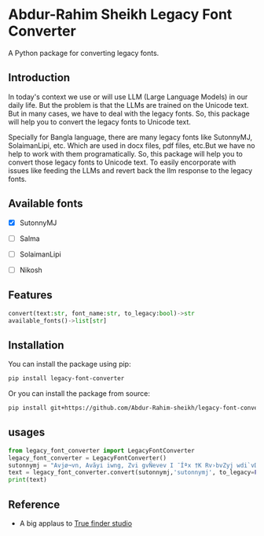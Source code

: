 # Abdur-Rahim Sheikh Legacy Font Converter

A Python package for converting legacy fonts.

## Introduction
In today's context we use or will use LLM (Large Language Models) in our daily life. But the problem is that the LLMs are trained on the Unicode text. But in many cases, we have to deal with the legacy fonts. So, this package will help you to convert the legacy fonts to Unicode text.

Specially for Bangla language, there are many legacy fonts like SutonnyMJ, SolaimanLipi, etc. Which are used in docx files, pdf files, etc.But we have no help to work with them programatically. So, this package will help you to convert those legacy fonts to Unicode text. To easily encorporate with issues like feeding the LLMs and revert back the llm response to the legacy fonts.

## Available fonts
- [x] SutonnyMJ
- [ ] Salma
- [ ] SolaimanLipi
- [ ] Nikosh


## Features
```python
convert(text:str, font_name:str, to_legacy:bool)->str
available_fonts()->list[str]
```
## Installation

You can install the package using pip:

```bash
pip install legacy-font-converter
```

Or you can install the package from source:

```bash
pip install git+https://github.com/Abdur-Rahim-sheikh/legacy-font-converter.git
```

## usages

```python
from legacy_font_converter import LegacyFontConverter
legacy_font_converter = LegacyFontConverter()
sutonnymj = "Avjø¬vn, Avãyi iwng, Zvi gvÑevev I ¯Íªx †K Rv›bvZyj wdi`vDm `vb Kiyb, Avgxb|"
text = legacy_font_converter.convert(sutonnymj,'sutonnymj', to_legacy=False)
print(text)
```


## Reference
- A big applaus to [True finder studio](https://github.com/truefinderstudio)

